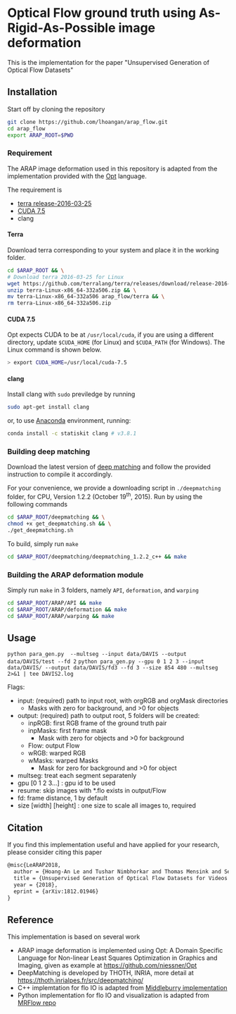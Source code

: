 # Optical Flow ground truth using As-Rigid-As-Possible image deformation
This is the implementation for the paper "Unsupervised Generation of Optical Flow Datasets"

## Installation

Start off by cloning the repository
```sh
git clone https://github.com/lhoangan/arap_flow.git
cd arap_flow
export ARAP_ROOT=$PWD
```

### Requirement

The ARAP image deformation used in this repository is adapted from the implementation
provided with the [Opt](https://github.com/niessner/Opt) language.

The requirement is
- [terra release-2016-03-25](https://github.com/terralang/terra/releases)
- [CUDA 7.5](https://developer.nvidia.com/cuda-75-downloads-archive)
- clang


#### Terra

Download terra corresponding to your system and place it in the working folder.

```sh
cd $ARAP_ROOT && \
# Download terra 2016-03-25 for Linux
wget https://github.com/terralang/terra/releases/download/release-2016-03-25/terra-Linux-x86_64-332a506.zip && \
unzip terra-Linux-x86_64-332a506.zip && \
mv terra-Linux-x86_64-332a506 arap_flow/terra && \
rm terra-Linux-x86_64-332a506.zip
```

#### CUDA 7.5

Opt expects CUDA to be at `/usr/local/cuda`, if you are using a different
directory, update `$CUDA_HOME` (for Linux) and `$CUDA_PATH` (for Windows).
The Linux command is shown below.

```sh
> export CUDA_HOME=/usr/local/cuda-7.5
```

#### clang

Install clang with `sudo` previledge by running
```sh
sudo apt-get install clang
```
or, to use [Anaconda](https://www.anaconda.com/) environment, running:
```sh
conda install -c statiskit clang # v3.8.1
```

### Building deep matching

Download the latest version of
[deep matching](https://thoth.inrialpes.fr/src/deepmatching/ "DeepMatching: Deep Convolutional Matching") and follow the provided instruction to compile it accordingly.

For your convenience, we provide a downloading script in `./deepmatching` folder,
for CPU, Version 1.2.2 (October 19<sup>th</sup>, 2015).
Run by using the following commands

```sh
cd $ARAP_ROOT/deepmatching && \
chmod +x get_deepmatching.sh && \
./get_deepmatching.sh
```

To build, simply run `make`

```sh
cd $ARAP_ROOT/deepmatching/deepmatching_1.2.2_c++ && make
```

### Building the ARAP deformation module


Simply run `make` in 3 folders, namely `API`, `deformation`, and `warping`
```sh
cd $ARAP_ROOT/ARAP/API && make
cd $ARAP_ROOT/ARAP/deformation && make
cd $ARAP_ROOT/ARAP/warping && make
```


## Usage

`python para_gen.py  --multseg --input data/DAVIS --output data/DAVIS/test --fd 2`
`python para_gen.py --gpu 0 1 2 3 --input data/DAVIS/ --output data/DAVIS/fd3 --fd 3 --size 854 480 --multseg  2>&1 | tee DAVIS2.log`

Flags:
- input: (required) path to input root, with orgRGB and orgMask directories
    - Masks with zero for background, and >0 for objects
- output: (required) path to output root, 5 folders will be created:
    - inpRGB: first RGB frame of the ground truth pair
    - inpMasks: first frame mask
        - Mask with zero for objects and >0 for background
    - Flow: output Flow
    - wRGB: warped RGB
    - wMasks: warped Masks
        - Mask for zero for background and >0 for object
- multseg: treat each segment separatenly
- gpu [0 1 2 3...] : gpu id to be used
- resume: skip images with \*.flo exists in output/Flow
- fd: frame distance, 1 by default
- size [width] [height] : one size to scale all images to, required

## Citation

If you find this implementation useful and have applied for your research, please
consider citing this paper
``` latex
@misc{LeARAP2018,
  author = {Hoang-An Le and Tushar Nimbhorkar and Thomas Mensink and Sezer Karaoglu and Anil S. Baslamisli and Theo Gevers},
  title = {Unsupervised Generation of Optical Flow Datasets for Videos in the Wild},
  year = {2018},
  eprint = {arXiv:1812.01946}
}
```

## Reference
This implementation is based on several work
- ARAP image deformation is implemented using Opt: A Domain Specific Language 
for Non-linear Least Squares Optimization in Graphics and Imaging, given as
example at https://github.com/niessner/Opt
- DeepMatching is developed by THOTH, INRIA, more detail at
https://thoth.inrialpes.fr/src/deepmatching/
- C++ implemtation for flo IO is adapted from [Middleburry implementation](http://vision.middlebury.edu/flow/code/flow-code/flowIO.cpp)
- Python implementation for flo IO and visualization is adapted from [MRFlow repo](https://github.com/jswulff/mrflow/tree/master/utils)
